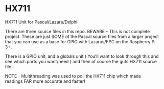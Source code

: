 # HX711
HX711 Unit for Pascal/Lazaru/Delphi

There are three source files in this repo.
BEWARE - This is not complete project. These are just SOME of the Pascal source files from a larger project that you can use as a base for GPIO
with Lazarus/FPC on the Raspberry Pi 3+.

There is a GPIO unit, and a globals unit ( You'll want to look through this and see which parts you want/need ) and then of course
the guts HX711 source file.

NOTE - Multithreading was used to poll the HX711 chip which made readings FAR more accurate and faster!
